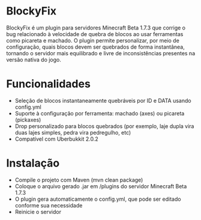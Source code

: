 # BlockyFix
BlockyFix é um plugin para servidores Minecraft Beta 1.7.3 que corrige o bug relacionado à velocidade de quebra de blocos ao usar ferramentas como picareta e machado. O plugin permite personalizar, por meio de configuração, quais blocos devem ser quebrados de forma instantânea, tornando o servidor mais equilibrado e livre de inconsistências presentes na versão nativa do jogo.

# Funcionalidades
- Seleção de blocos instantaneamente quebráveis por ID e DATA usando config.yml
- Suporte à configuração por ferramenta: machado (axes) ou picareta (pickaxes)
- Drop personalizado para blocos quebrados (por exemplo, laje dupla vira duas lajes simples, pedra vira pedregulho, etc)
- Compatível com Uberbukkit 2.0.2

# Instalação
- Compile o projeto com Maven (mvn clean package)
- Coloque o arquivo gerado .jar em /plugins do servidor Minecraft Beta 1.7.3
- O plugin gera automaticamente o config.yml, que pode ser editado conforme sua necessidade
- Reinicie o servidor